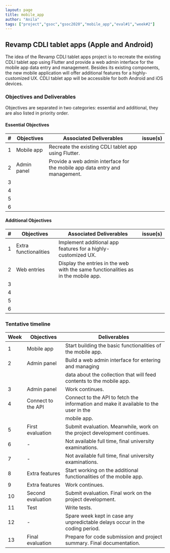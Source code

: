 ```yaml
---
layout: page
title: mobile_app
author: "Anila"
tags: ["project","gsoc","gsoc2020","mobile_app","eval#1","week#2"]
---
```


## Revamp CDLI tablet apps (Apple and Android)
The idea of the Revamp CDLI tablet apps project is to recreate the existing CDLI tablet app
using Flutter and provide a web admin interface for the mobile app data entry and management.
Besides its existing components, the new mobile application will offer additional features for a
highly-customized UX. CDLI tablet app will be accessible for both Android and iOS devices.

### Objectives and Deliverables
Objectives are separated in two categories: essential and additional, they are also listed in priority order. 
#### Essential Objectives

|\#|Objectives|Associated Deliverables|issue(s)|  
|---	|---	|---	|---	|  
|1   	|Mobile app   	|Recreate the existing CDLI tablet app using Flutter.   	|   	|  
|2   	|Admin panel   	|Provide a web admin interface for the mobile app data entry and management.   	|   	|  
|3   	|   	|   	|   	|  
|4   	|   	|   	|   	|  
|5   	|   	|   	|   	|  
|6   	|   	|   	|   	|  

#### Additional Objectives

|\#|Objectives|Associated Deliverables|issue(s)|  
|---	|---	|---	|---	|  
|1   	|Extra functionalities   	|Implement additional app features for a highly-customized UX.   	|   	|  
|2   	|Web entries   	|Display the entries in the web with the same functionalities as in the mobile app.   	|   	|  
|3   	|   	|   	|   	|  
|4   	|   	|   	|   	|  
|5   	|   	|   	|   	|  
|6   	|   	|   	|   	|  

### Tentative timeline  

| Week  |Objectives |Deliverables |  
|---|---|---|  
|1|Mobile app   |Start building the basic functionalities of the mobile app.   |  
|2|Admin panel   |Build a web admin interface for entering and managing   |
| |              |data about the collection that will feed contents to the mobile app.   |  
|3|Admin panel   |Work continues.   |  
|4|Connect to the API   |Connect to the API to fetch the information and make it available to the user in the   |
| |                     |mobile app.   |  
|5|First evaluation   |Submit evaluation. Meanwhile, work on the project development continues.   |  
|6|-   |Not available full time, final university examinations.   |  
|7|-   |Not available full time, final university examinations.   |  
|8|Extra features   |Start working on the additional functionalities of the mobile app.   |  
|9|Extra features   |Work continues.   |  
|10|Second evaluation   |Submit evaluation. Final work on the project development.   |  
|11|Test   |Write tests.   |  
|12|-   |Spare week kept in case any unpredictable delays occur in the coding period.   |  
|13|Final evaluation   |Prepare for code submission and project summary. Final documentation.   |



